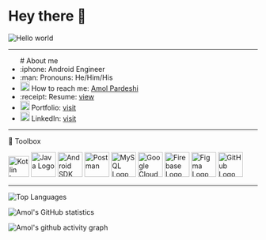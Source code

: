 # Hey there :wave:

<img src="https://raw.githubusercontent.com/sagar-viradiya/sagar-viradiya/master/resources/banner.png" alt="Hello world">

---
<ul>
# About me
 
<!-- My programming journey started in the year 2020. Inspite of having a background in mechanical engineering my curiosity towards Android development began after discovering the functioning of applications.



I am an enthusiastic individual who is highly skilled in Android Development and Data Structure and Algorithms. I also possess good knowledge of programming languages such as Java and Kotlin. I have a good understanding of the GitHub version tool and design architectures like Model View Controller(MVC), Model-View-View-Model(MVVM). I can adapt and learn new things quickly while also paying attention to small details.
My experience as a production engineer which helped enhance various skills such as organizing, team building, leadership, etc. I contributed to the installation of an automobile plant.

I want to contribute to the tech industry by using my problem-solving and technical skills. I wish to increase my knowledge and build applications that will contribute to both society and help in the growth of the organization.

My interests include traveling, reading self-help books. I also enjoy building a network with people who are growth-oriented. I have also recently discovered blogging and graphic designing. -->
 
 
<li>:iphone:  Android Engineer </li>
 <li>:man: Pronouns: He/Him/His</li>
 
<li><img src="https://cdn.worldvectorlogo.com/logos/official-gmail-icon-2020-.svg" alt="Gmail" width="19" height="19"/>   How to reach me:
  <a href="mailto:pardeshiamol772@gmail.com">  Amol Pardeshi  </a></li>
  
 <li>:receipt: Resume: <a href="https://drive.google.com/drive/folders/1sNVmGw7ymb1lVb2HrtwRHYaQv0Gk-_hU?usp=sharing">view</a></li>
  
  <li><img src="https://www.vhv.rs/dpng/d/414-4143328_internet-images-png-png-collections-at-sccpre-internet.png" alt="Portfolio" width="19" height="19"/> Portfolio: <a href="https://amolpardeshi99.github.io/">visit</a></li>
 
  <li><img src="https://cdn.worldvectorlogo.com/logos/linkedin-icon-2.svg" alt="Linkedin" width="19" height="19"/> LinkedIn: <a href="https://www.linkedin.com/in/amolpardeshi/">visit</a></li>
 
 
 

</ul>


---
🧰 Toolbox

<img src="https://cdn.worldvectorlogo.com/logos/kotlin-1.svg" alt="Kotlin logo" width="42" height="42"/>  <img src="https://cdn4.iconfinder.com/data/icons/logos-and-brands/512/181_Java_logo_logos-512.png" alt="Java Logo" width="50" height="50"/>   <img src="https://cdn1.iconfinder.com/data/icons/logotypes/32/android-512.png" alt="Android SDK" width="50" height="50"/> <img src="https://cdn.worldvectorlogo.com/logos/postman.svg" alt="Postman" width="50" height="50"/> <img src="https://cdn.worldvectorlogo.com/logos/mysql-6.svg" alt="MySQL Logo" width="50" height="50"/>  <img src="https://www.vectorlogo.zone/logos/google_cloud/google_cloud-icon.svg" alt="Google Cloud" width="50" height="50"/>    <img src="https://cdn.worldvectorlogo.com/logos/firebase-1.svg" alt="Firebase Logo" width="50" height="50"/>   <img src="https://cdn.worldvectorlogo.com/logos/figma-1.svg" alt="Figma Logo" width="50" height="50"/> <img src="https://cdn.worldvectorlogo.com/logos/git-icon.svg" alt="GitHub Logo" width="50" height="50"/>    

---

![Top Languages](https://github-readme-stats.vercel.app/api/top-langs/?username=AmolPardeshi99&theme=chartreuse-dark)

![Amol's GitHub statistics](https://github-readme-stats.vercel.app/api?username=AmolPardeshi99&show_icons=true&theme=chartreuse-dark)


![Amol's github activity graph](https://activity-graph.herokuapp.com/graph?username=AmolPardeshi99&theme=dracula)
